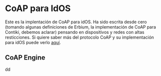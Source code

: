 # CoAP para IdOS
Este es la implentación de CoAP para idOS. Ha sido escrita desde cero (tomando algunas definiciones de Erbium, la implementación de CoAP para Contiki, debemos aclarar) pensando en dispositivos y redes con altas resticciones. Si quiere saber más del protocolo CoAP y su implementación para idOS puede verlo [aquí](docs/coap_protocol.md).
## CoAP Engine
dd